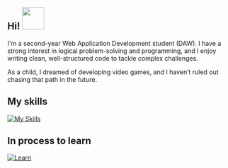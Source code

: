 <h2> Hi! <img src="https://media.giphy.com/media/mGcNjsfWAjY5AEZNw6/giphy.gif" width="50"></h2>

I'm a second-year Web Application Development student (DAW). I have a strong interest in logical problem-solving and programming, and I enjoy writing clean, well-structured code to tackle complex challenges.

As a child, I dreamed of developing video games, and I haven’t ruled out chasing that path in the future.


<h2>My skills</h2>

[![My Skills](https://skillicons.dev/icons?i=java,js,html,css,py)](https://skillicons.dev)

<h2>In process to learn</h2>

[![Learn](https://skillicons.dev/icons?i=django,docker,tailwind,ts,react,astro)](https://skillicons.dev)
